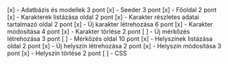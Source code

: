 [x] - Adatbázis és modellek 3 pont
[x] - Seeder 3 pont
[x] - Főoldal 2 pont
[x] - Karakterek listázása oldal 2 pont
[x] - Karakter részletes adatai tartalmazó oldal 2 pont
[x] - Új karakter létrehozása 6 pont
[x] - Karakter módosítása 4 pont
[x] - Karakter törlése 2 pont
[ ] - Új mérkőzés létrehozása 3 pont
[ ] - Mérkőzés oldal 10 pont
[x] - Helyszínek listázása oldal 2 pont
[x] - Új helyszín létrehozása 2 pont
[x] - Helyszín módosítása 3 pont
[x] - Helyszín törlése 2 pont
[ ] - CSS
